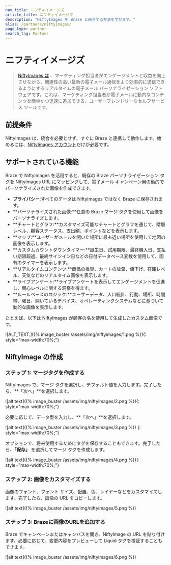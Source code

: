 ```yaml
---
nav_title: ニフティイメージズ
article_title: ニフティイメージズ
description: "NiftyImages を Braze と統合する方法を学びます。"
alias: /partners/niftyimages/
page_type: partner
search_tag: Partner
---
```


# ニフティイメージズ

> [NiftyImages は](https://niftyimages.com) 、マーケティング担当者がエンゲージメントと収益を向上させながら、関連性の高い最新の電子メール通信をより効率的に送信できるようにするリアルタイムの電子メール パーソナライゼーション ソフトウェアです。これは、マーケティング担当者が電子メールに動的なコンテンツを簡単かつ迅速に追加できる、ユーザーフレンドリーなセルフサービス ツールです。

## 前提条件

NiftyImages は、統合を必要とせず、すぐに Braze と連携して動作します。始めるには、[NiftyImages アカウント](https://niftyimages.com/Signup)だけが必要です。

## サポートされている機能

Braze で NiftyImages を活用すると、既存の Braze パーソナライゼーション タグを NiftyImages URL にマッピングして、電子メール キャンペーン用の動的でパーソナライズされた画像を作成できます。

- **プライバシー**;すべてのデータは NiftyImages ではなく Braze に保存されます。
- **パーソナライズされた画像:**任意の Braze マージ タグを使用して画像をパーソナライズします。
- **チャートとグラフ:**カスタマイズ可能なチャートとグラフを通じて、階層レベル、顧客ステータス、支出額、ポイントなどを表示します。
- **マップ:**ユーザーがメールを開いた場所に最も近い場所を使用して地図の画像を表示します。
- **カスタムカウントダウンタイマー:**誕生日、試用期限、最終購入日、支払い期限超過、最終サインイン日などの日付データベース変数を使用して、固有のタイマーを表示します。
- **リアルタイムコンテンツ:**商品の推奨、カートの放棄、値下げ、在庫レベル、天気などのリアルタイム画像を表示します。
- **ライブアンケート:**ライブアンケートを表示してエンゲージメントを促進し、関心レベルに関する洞察を得ます。
- **ルールベースのロジック:**ユーザーデータ、人口統計、行動、場所、時間帯、曜日、開いているデバイス、オペレーティングシステムなどに基づいて動的な画像を表示します。

たとえば、以下は NiftyImages が顧客の名を使用して生成したカスタム画像です。

![ALT_TEXT.]({% image_buster /assets/img/niftyimages/1.png %}){: style="max-width:70%;"}

## NiftyImage の作成

### ステップ 1: マージタグを作成する

NiftyImages で、マージ タグを選択し、デフォルト値を入力します。完了したら、**「次へ」**を選択します。

![alt text]({% image_buster /assets/img/niftyimages/2.png %}){: style="max-width:70%;"}

必要に応じて、データ型を入力し、**「次へ」**を選択します。

![alt text]({% image_buster /assets/img/niftyimages/3.png %})
{: style="max-width:70%;"}

オプションで、将来使用するためにタグを保存することもできます。完了したら、**「保存」** を選択してマージ タグを作成します。

![alt text]({% image_buster /assets/img/niftyimages/4.png %}){: style="max-width:70%;"}

### ステップ 2: 画像をカスタマイズする

画像のフォント、フォント サイズ、配置、色、レイヤーなどをカスタマイズします。完了したら、画像の URL をコピーします。

![alt text]({% image_buster /assets/img/niftyimages/5.png %})

### ステップ 3: Brazeに画像のURLを追加する

Braze でキャンペーンまたはキャンバスを開き、NiftyImage の URL を貼り付けます。必要に応じて、変更内容をプレビューして Liquid タグを検証することもできます。

![alt text]({% image_buster /assets/img/niftyimages/6.png %})
